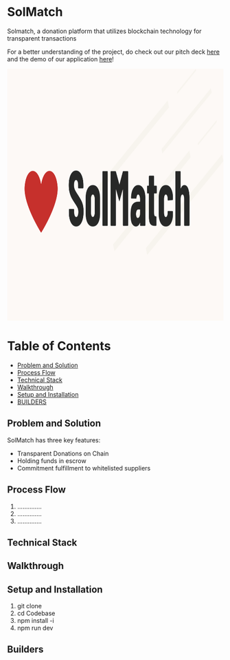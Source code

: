 # SolMatch

Solmatch, a donation platform that utilizes blockchain technology for transparent transactions

For a better understanding of the project, do check out our pitch deck [here](https://www.canva.com/design/DAFxTcSyYbs/yFRElmTAPKkTgo583cFsEg/view?utm_content=DAFxTcSyYbs&utm_campaign=designshare) and the demo of our application [here](https://www.youtube.com/watch?v=Is8OEULcUW0)!

<p align='center'>
<img src="Media/solmatch.png" width="1000" height="585"/>
</p>

# Table of Contents
- [Problem and Solution](#problem-and-solution)
- [Process Flow](#process-flow)
- [Technical Stack](#technical-stack)
- [Walkthrough](#walkthrough)
- [Setup and Installation](#setup-and-installation)
- [BUILDERS](#builders)

## Problem and Solution

SolMatch has three key features: 
<ul>
    <li>Transparent Donations on Chain</li>
    <li>Holding funds in escrow</li>
    <li>Commitment fulfillment to whitelisted suppliers</li>
</ul>

## Process Flow

1. ..............
2. ..............
3. ..............

## Technical Stack

## Walkthrough

## Setup and Installation

1. git clone
2. cd Codebase
2. npm install -i
3. npm run dev

## Builders
